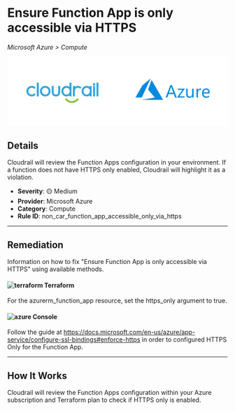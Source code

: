 # Ensure Function App is only accessible via HTTPS

*Microsoft Azure > Compute*

![Cloudrail and Microsoft Azure logos](../images/cloudrail_azure.png)

## Details
Cloudrail will review the Function Apps configuration in your environment. If a function does not have HTTPS only enabled, Cloudrail will highlight it as a violation.

- **Severity**: 🟡 Medium
- **Provider**: Microsoft Azure
- **Category**: Compute
- **Rule ID**: non_car_function_app_accessible_only_via_https

---

## Remediation
Information on how to fix "Ensure Function App is only accessible via HTTPS" using available methods.


####  <img src="../_media/emojis/terraform.png" alt="terraform" width="20"/>  Terraform
For the azurerm_function_app resource, set the https_only argument to true.










####  <img src="../_media/emojis/azure.png" alt="azure" width="20"/> Console
Follow the guide at <https://docs.microsoft.com/en-us/azure/app-service/configure-ssl-bindings#enforce-https> in order to configured HTTPS Only for the Function App.




---

## How It Works
Cloudrail will review the Function Apps configuration within your Azure subscription and Terraform plan to check if HTTPS only is enabled.